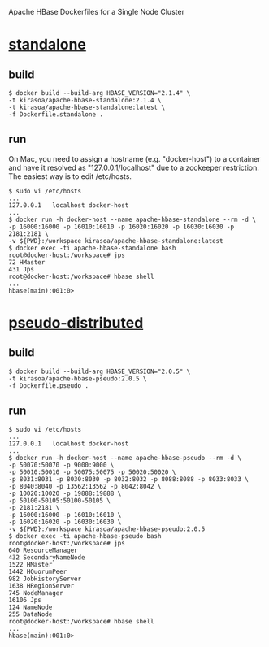 Apache HBase Dockerfiles for a Single Node Cluster

# [standalone](http://hbase.apache.org/book.html#quickstart)

## build
```
$ docker build --build-arg HBASE_VERSION="2.1.4" \
-t kirasoa/apache-hbase-standalone:2.1.4 \
-t kirasoa/apache-hbase-standalone:latest \
-f Dockerfile.standalone .
```
## run
On Mac, you need to assign a hostname (e.g. "docker-host") to a container and have it resolved as "127.0.0.1/localhost" due to a zookeeper restriction. The easiest way is to edit /etc/hosts.
```
$ sudo vi /etc/hosts
...
127.0.0.1	localhost docker-host
...
$ docker run -h docker-host --name apache-hbase-standalone --rm -d \
-p 16000:16000 -p 16010:16010 -p 16020:16020 -p 16030:16030 -p 2181:2181 \
-v ${PWD}:/workspace kirasoa/apache-hbase-standalone:latest
$ docker exec -ti apache-hbase-standalone bash
root@docker-host:/workspace# jps
72 HMaster
431 Jps
root@docker-host:/workspace# hbase shell
...
hbase(main):001:0>
```

# [pseudo-distributed](http://hbase.apache.org/book.html#quickstart_pseudo)

## build
```
$ docker build --build-arg HBASE_VERSION="2.0.5" \
-t kirasoa/apache-hbase-pseudo:2.0.5 \
-f Dockerfile.pseudo .
```
## run
```
$ sudo vi /etc/hosts
...
127.0.0.1	localhost docker-host
...
$ docker run -h docker-host --name apache-hbase-pseudo --rm -d \
-p 50070:50070 -p 9000:9000 \
-p 50010:50010 -p 50075:50075 -p 50020:50020 \
-p 8031:8031 -p 8030:8030 -p 8032:8032 -p 8088:8088 -p 8033:8033 \
-p 8040:8040 -p 13562:13562 -p 8042:8042 \
-p 10020:10020 -p 19888:19888 \
-p 50100-50105:50100-50105 \
-p 2181:2181 \
-p 16000:16000 -p 16010:16010 \
-p 16020:16020 -p 16030:16030 \
-v ${PWD}:/workspace kirasoa/apache-hbase-pseudo:2.0.5
$ docker exec -ti apache-hbase-pseudo bash
root@docker-host:/workspace# jps
640 ResourceManager
432 SecondaryNameNode
1522 HMaster
1442 HQuorumPeer
982 JobHistoryServer
1638 HRegionServer
745 NodeManager
16106 Jps
124 NameNode
255 DataNode
root@docker-host:/workspace# hbase shell
...
hbase(main):001:0>
```
